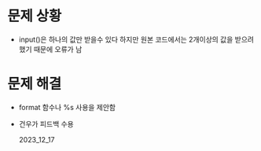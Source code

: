 # 문제 상황
-  input()은 하나의 값만 받을수 있다 하지만 원본 코드에서는 2개이상의 값을 받으려 했기 때문에 오류가 남

# 문제 해결
-  format 함수나 %s 사용을 제안함

-  건우가 피드백 수용
  
   2023_12_17
